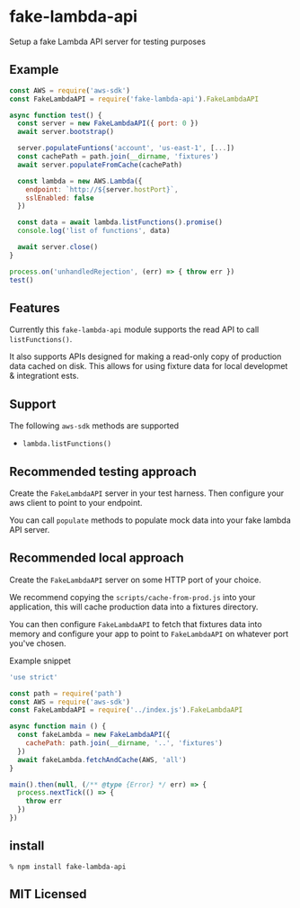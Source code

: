 # fake-lambda-api

Setup a fake Lambda API server for testing purposes

## Example

```js
const AWS = require('aws-sdk')
const FakeLambdaAPI = require('fake-lambda-api').FakeLambdaAPI

async function test() {
  const server = new FakeLambdaAPI({ port: 0 })
  await server.bootstrap()

  server.populateFuntions('account', 'us-east-1', [...])
  const cachePath = path.join(__dirname, 'fixtures')
  await server.populateFromCache(cachePath)

  const lambda = new AWS.Lambda({
    endpoint: `http://${server.hostPort}`,
    sslEnabled: false
  })

  const data = await lambda.listFunctions().promise()
  console.log('list of functions', data)

  await server.close()
}

process.on('unhandledRejection', (err) => { throw err })
test()
```

## Features

Currently this `fake-lambda-api` module supports the read API
to call `listFunctions()`.

It also supports APIs designed for making a read-only copy of
production data cached on disk. This allows for using fixture
data for local developmet & integrationt ests.

## Support

The following `aws-sdk` methods are supported

 - `lambda.listFunctions()`

## Recommended testing approach

Create the `FakeLambdaAPI` server in your test harness. Then
configure your aws client to point to your endpoint.

You can call `populate` methods to populate mock data into your
fake lambda API server.

## Recommended local approach

Create the `FakeLambdaAPI` server on some HTTP port of your
choice.

We recommend copying the `scripts/cache-from-prod.js` into your
application, this will cache production data into a fixtures
directory.

You can then configure `FakeLambdaAPI` to fetch that fixtures
data into memory and configure your app to point to `FakeLambdaAPI`
on whatever port you've chosen.

Example snippet

```js
'use strict'

const path = require('path')
const AWS = require('aws-sdk')
const FakeLambdaAPI = require('../index.js').FakeLambdaAPI

async function main () {
  const fakeLambda = new FakeLambdaAPI({
    cachePath: path.join(__dirname, '..', 'fixtures')
  })
  await fakeLambda.fetchAndCache(AWS, 'all')
}

main().then(null, (/** @type {Error} */ err) => {
  process.nextTick(() => {
    throw err
  })
})
```

## install

```
% npm install fake-lambda-api
```

## MIT Licensed

